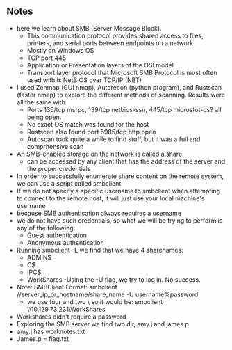 ## Notes
- here we learn about SMB (Server Message Block).
  - This communication
protocol provides shared access to files, printers, and serial ports between endpoints on a network.
  - Mostly on Windows OS
  - TCP port 445
  - Application or Presentation layers of the OSI model
  - Transport layer protocol that Microsoft SMB Protocol is most often used with is NetBIOS over TCP/IP (NBT)
- I used Zenmap (GUI nmap), Autorecon (python program), and Rustscan (faster nmap) to explore the different methods of scanning. Results were all the same with:
  - Ports 135/tcp msrpc, 139/tcp netbios-ssn, 445/tcp microsfot-ds? all being open.
  - No exact OS match was found for the host
  - Rustscan also found port 5985/tcp http open
  - Autoscan took quite a while to find stuff, but it was a full and comprhensive scan
- An SMB-enabled storage on the network is called a share.
  - can be accessed by any client that has the address of the server and the proper credentials
- In order to successfully enumerate share content on the remote system, we can use a script called smbclient
- If we do not specify a specific username to smbclient when attempting to connect to the remote host, it will just use your local machine's username
- because SMB authentication always requires a username
- we do not have such credentials, so what we will be trying to perform is any of the following:
  - Guest authentication
  - Anonymous authentication
- Running smbclient -L we find that we have 4 sharenames:
  - ADMIN$
  - C$
  - IPC$
  - WorkShares
-Using the -U flag, we try to log in. No success.
- Note: SMBClient Format:     smbclient //server_ip_or_hostname/share_name -U username%password
  - we use four and two \ so it would be: smbclient \\\\10.129.73.231\\WorkShares
- Workshares didn't require a password
- Exploring the SMB server we find two dir, amy.j and  james.p
- amy.j has worknotes.txt
- James.p = flag.txt






  
